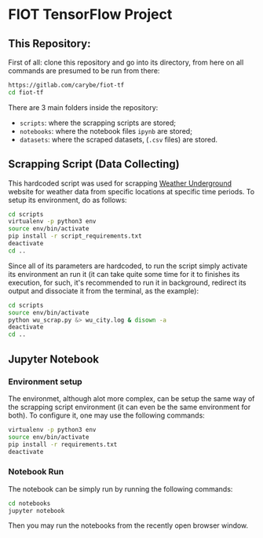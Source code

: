 # FIOT TensorFlow Project

## This Repository:
First of all: clone this repository and go into its directory, from here on all commands are presumed to be run from there:
```bash
https://gitlab.com/carybe/fiot-tf
cd fiot-tf
```
There are 3 main folders inside the repository:
  - `scripts`: where the scrapping scripts are stored;
  - `notebooks`: where the notebook files `ipynb` are stored;
  - `datasets`: where the scraped datasets, (`.csv` files) are stored.

## Scrapping Script (Data Collecting)
This hardcoded script was used for scrapping [Weather Underground](https://www.wunderground.com/) website for weather data from specific locations at specific time periods.
To setup its environment, do as follows:

```bash
cd scripts
virtualenv -p python3 env
source env/bin/activate
pip install -r script_requirements.txt
deactivate
cd ..
```
Since all of its parameters are hardcoded, to run the script simply activate its environment an run it (it can take quite some time for it to finishes its execution, for such, it's recommended to run it in background, redirect its output and dissociate it from the terminal, as the example):
```bash
cd scripts
source env/bin/activate
python wu_scrap.py &> wu_city.log & disown -a
deactivate
cd ..
```

## Jupyter Notebook

### Environment setup
The environmet, although alot more complex, can be setup the same way of the scrapping script environment (it can even be the same environment for both).
To configure it, one may use the following commands:
```bash
virtualenv -p python3 env
source env/bin/activate
pip install -r requirements.txt
deactivate
``` 

### Notebook Run
The notebook can be simply run by running the following commands:
```bash
cd notebooks
jupyter notebook
```
Then you may run the notebooks from the recently open browser window.
